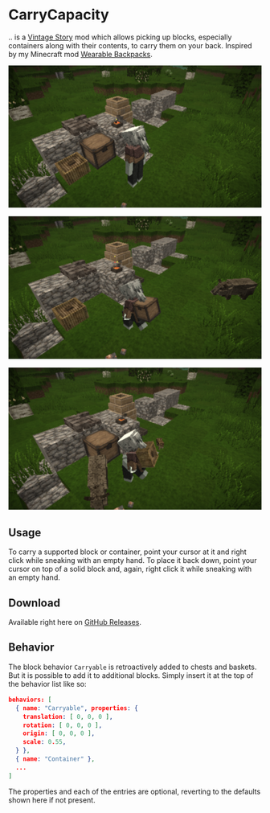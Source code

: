 # CarryCapacity

.. is a [Vintage Story][VS] mod which allows picking up blocks, especially
containers along with their contents, to carry them on your back. Inspired by
my Minecraft mod [Wearable Backpacks][WBs].

![Before](docs/before.png)

![Chest](docs/chest.png)

![Basket](docs/basket.png)

## Usage

To carry a supported block or container, point your cursor at it and right
click while sneaking with an empty hand. To place it back down, point your
cursor on top of a solid block and, again, right click it while sneaking with
an empty hand.

## Download

Available right here on [GitHub Releases][DL].

## Behavior

The block behavior `Carryable` is retroactively added to chests and baskets.
But it is possible to add it to additional blocks. Simply insert it at the
top of the behavior list like so:

```json
behaviors: [
  { name: "Carryable", properties: {
    translation: [ 0, 0, 0 ],
    rotation: [ 0, 0, 0 ],
    origin: [ 0, 0, 0 ],
    scale: 0.55,
  } },
  { name: "Container" },
  ...
]
```

The properties and each of the entries are optional, reverting to the
defaults shown here if not present.

[VS]: https://www.vintagestory.at/
[WBs]: https://github.com/copygirl/WearableBackpacks
[DL]: https://github.com/copygirl/CarryCapacity/releases
